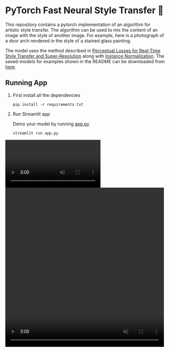 # PyTorch Fast Neural Style Transfer 🎨 

This repository contains a pytorch implementation of an algorithm for artistic style transfer. The algorithm can be used to mix the content of an image with the style of another image. For example, here is a photograph of a door arch rendered in the style of a stained glass painting.

The model uses the method described in [Perceptual Losses for Real-Time Style Transfer and Super-Resolution](https://arxiv.org/abs/1603.08155) along with [Instance Normalization](https://arxiv.org/pdf/1607.08022.pdf). The saved-models for examples shown in the README can be downloaded from [here](https://www.dropbox.com/s/lrvwfehqdcxoza8/saved_models.zip?dl=0).

## Running App
1. First install all the dependencies
    ```
    pip install -r requirements.txt
    ```

2. Run Streamlit app

    Demo your model by running [app.py](app.py)
    ```
    streamlit run app.py
    ```

![demo](https://github.com/jrreda/streamlit-style-transfer/blob/main/screenplay.webm)
<video src='https://github.com/jrreda/streamlit-style-transfer/blob/main/screenplay.webm' width="500" height="500" autoplay muted>
